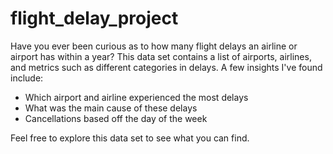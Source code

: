 # flight_delay_project
Have you ever been curious as to how many flight delays an airline or airport has within a year? This data set contains a list of airports, airlines, and metrics such as different categories in delays. A few insights I've found include:
- Which airport and airline experienced the most delays
- What was the main cause of these delays
- Cancellations based off the day of the week

Feel free to explore this data set to see what you can find.
